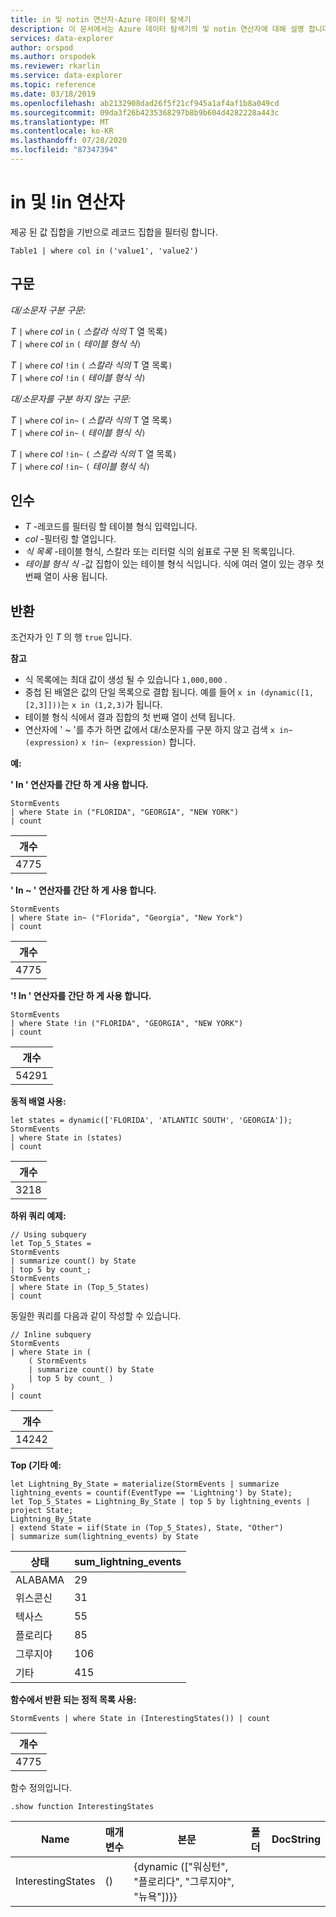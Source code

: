 ```yaml
---
title: in 및 notin 연산자-Azure 데이터 탐색기
description: 이 문서에서는 Azure 데이터 탐색기의 및 notin 연산자에 대해 설명 합니다.
services: data-explorer
author: orspod
ms.author: orspodek
ms.reviewer: rkarlin
ms.service: data-explorer
ms.topic: reference
ms.date: 03/18/2019
ms.openlocfilehash: ab2132908dad26f5f21cf945a1af4af1b8a049cd
ms.sourcegitcommit: 09da3f26b4235368297b8b9b604d4282228a443c
ms.translationtype: MT
ms.contentlocale: ko-KR
ms.lasthandoff: 07/28/2020
ms.locfileid: "87347394"
---
```

# <a name="in-and-in-operators"></a>in 및 !in 연산자

제공 된 값 집합을 기반으로 레코드 집합을 필터링 합니다.

```kusto
Table1 | where col in ('value1', 'value2')
```

## <a name="syntax"></a>구문

*대/소문자 구분 구문:*

*T* `|` `where` *col* `in` `(` *스칼라 식의* T 열 목록`)`   
*T* `|` `where` *col* `in` `(` *테이블 형식 식*`)`   
 
*T* `|` `where` *col* `!in` `(` *스칼라 식의* T 열 목록`)`  
*T* `|` `where` *col* `!in` `(` *테이블 형식 식*`)`   

*대/소문자를 구분 하지 않는 구문:*

*T* `|` `where` *col* `in~` `(` *스칼라 식의* T 열 목록`)`   
*T* `|` `where` *col* `in~` `(` *테이블 형식 식*`)`   
 
*T* `|` `where` *col* `!in~` `(` *스칼라 식의* T 열 목록`)`  
*T* `|` `where` *col* `!in~` `(` *테이블 형식 식*`)`   

## <a name="arguments"></a>인수

* *T* -레코드를 필터링 할 테이블 형식 입력입니다.
* *col* -필터링 할 열입니다.
* *식 목록* -테이블 형식, 스칼라 또는 리터럴 식의 쉼표로 구분 된 목록입니다.
* *테이블 형식 식* -값 집합이 있는 테이블 형식 식입니다. 식에 여러 열이 있는 경우 첫 번째 열이 사용 됩니다.

## <a name="returns"></a>반환

조건자가 인 *T* 의 행 `true` 입니다.

**참고**

* 식 목록에는 최대 값이 생성 될 수 있습니다 `1,000,000` .
* 중첩 된 배열은 값의 단일 목록으로 결합 됩니다. 예를 들어 `x in (dynamic([1,[2,3]]))`는 `x in (1,2,3)`가 됩니다.
* 테이블 형식 식에서 결과 집합의 첫 번째 열이 선택 됩니다.
* 연산자에 ' ~ '를 추가 하면 값에서 대/소문자를 구분 하지 않고 검색 `x in~ (expression)` `x !in~ (expression)` 합니다.

**예:**  

**' In ' 연산자를 간단 하 게 사용 합니다.**  

<!-- csl: https://help.kusto.windows.net:443/Samples -->
```kusto
StormEvents 
| where State in ("FLORIDA", "GEORGIA", "NEW YORK") 
| count
```

|개수|
|---|
|4775|  


**' In ~ ' 연산자를 간단 하 게 사용 합니다.**  

<!-- csl: https://help.kusto.windows.net:443/Samples -->
```kusto
StormEvents 
| where State in~ ("Florida", "Georgia", "New York") 
| count
```

|개수|
|---|
|4775|  

**'! In ' 연산자를 간단 하 게 사용 합니다.**  

<!-- csl: https://help.kusto.windows.net:443/Samples -->
```kusto
StormEvents 
| where State !in ("FLORIDA", "GEORGIA", "NEW YORK") 
| count
```

|개수|
|---|
|54291|  


**동적 배열 사용:**

<!-- csl: https://help.kusto.windows.net:443/Samples -->
```kusto
let states = dynamic(['FLORIDA', 'ATLANTIC SOUTH', 'GEORGIA']);
StormEvents 
| where State in (states)
| count
```

|개수|
|---|
|3218|


**하위 쿼리 예제:**  

<!-- csl: https://help.kusto.windows.net:443/Samples -->
```kusto
// Using subquery
let Top_5_States = 
StormEvents
| summarize count() by State
| top 5 by count_; 
StormEvents 
| where State in (Top_5_States) 
| count
```

동일한 쿼리를 다음과 같이 작성할 수 있습니다.

<!-- csl: https://help.kusto.windows.net:443/Samples -->
```kusto
// Inline subquery 
StormEvents 
| where State in (
    ( StormEvents
    | summarize count() by State
    | top 5 by count_ )
) 
| count
```

|개수|
|---|
|14242|  

**Top (기타 예:**  

<!-- csl: https://help.kusto.windows.net:443/Samples -->
```kusto
let Lightning_By_State = materialize(StormEvents | summarize lightning_events = countif(EventType == 'Lightning') by State);
let Top_5_States = Lightning_By_State | top 5 by lightning_events | project State; 
Lightning_By_State
| extend State = iif(State in (Top_5_States), State, "Other")
| summarize sum(lightning_events) by State 
```

| 상태     | sum_lightning_events |
|-----------|----------------------|
| ALABAMA   | 29                   |
| 위스콘신 | 31                   |
| 텍사스     | 55                   |
| 플로리다   | 85                   |
| 그루지야   | 106                  |
| 기타     | 415                  |

**함수에서 반환 되는 정적 목록 사용:**  

<!-- csl: https://help.kusto.windows.net:443/Samples -->
```kusto
StormEvents | where State in (InterestingStates()) | count

```

|개수|
|---|
|4775|  

함수 정의입니다.

<!-- csl: https://help.kusto.windows.net:443/Samples -->
```kusto
.show function InterestingStates
```

|Name|매개 변수|본문|폴더|DocString|
|---|---|---|---|---|
|InterestingStates|()|{dynamic (["워싱턴", "플로리다", "그루지야", "뉴욕"])}}
